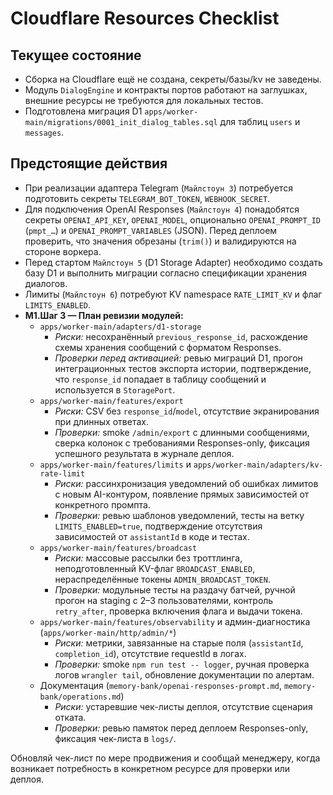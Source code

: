 # Cloudflare Resources Checklist

## Текущее состояние
- Сборка на Cloudflare ещё не создана, секреты/базы/kv не заведены.
- Модуль `DialogEngine` и контракты портов работают на заглушках, внешние ресурсы не требуются для локальных тестов.
- Подготовлена миграция D1 `apps/worker-main/migrations/0001_init_dialog_tables.sql` для таблиц `users` и `messages`.

## Предстоящие действия
- При реализации адаптера Telegram (`Майлстоун 3`) потребуется подготовить секреты `TELEGRAM_BOT_TOKEN`, `WEBHOOK_SECRET`.
- Для подключения OpenAI Responses (`Майлстоун 4`) понадобятся секреты `OPENAI_API_KEY`, `OPENAI_MODEL`, опционально `OPENAI_PROMPT_ID` (`pmpt_…`) и `OPENAI_PROMPT_VARIABLES` (JSON). Перед деплоем проверить, что значения обрезаны (`trim()`) и валидируются на стороне воркера.
- Перед стартом `Майлстоун 5` (D1 Storage Adapter) необходимо создать базу D1 и выполнить миграции согласно спецификации хранения диалогов.
- Лимиты (`Майлстоун 6`) потребуют KV namespace `RATE_LIMIT_KV` и флаг `LIMITS_ENABLED`.
- **М1.Шаг 3 — План ревизии модулей:**
  - `apps/worker-main/adapters/d1-storage`
    - *Риски:* несохранённый `previous_response_id`, расхождение схемы хранения сообщений с форматом Responses.
    - *Проверки перед активацией:* ревью миграций D1, прогон интеграционных тестов экспорта истории, подтверждение, что `response_id` попадает в таблицу сообщений и используется в `StoragePort`.
  - `apps/worker-main/features/export`
    - *Риски:* CSV без `response_id`/`model`, отсутствие экранирования при длинных ответах.
    - *Проверки:* smoke `/admin/export` с длинными сообщениями, сверка колонок с требованиями Responses-only, фиксация успешного результата в журнале деплоя.
  - `apps/worker-main/features/limits` и `apps/worker-main/adapters/kv-rate-limit`
    - *Риски:* рассинхронизация уведомлений об ошибках лимитов с новым AI-контуром, появление прямых зависимостей от конкретного промпта.
    - *Проверки:* ревью шаблонов уведомлений, тесты на ветку `LIMITS_ENABLED=true`, подтверждение отсутствия зависимостей от `assistantId` в коде и тестах.
  - `apps/worker-main/features/broadcast`
    - *Риски:* массовые рассылки без троттлинга, неподготовленный KV-флаг `BROADCAST_ENABLED`, нераспределённые токены `ADMIN_BROADCAST_TOKEN`.
    - *Проверки:* модульные тесты на раздачу батчей, ручной прогон на staging с 2–3 пользователями, контроль `retry_after`, проверка включения флага и выдачи токена.
  - `apps/worker-main/features/observability` и админ-диагностика (`apps/worker-main/http/admin/*`)
    - *Риски:* метрики, завязанные на старые поля (`assistantId`, `completion_id`), отсутствие requestId в логах.
    - *Проверки:* smoke `npm run test -- logger`, ручная проверка логов `wrangler tail`, обновление документации по алертам.
  - Документация (`memory-bank/openai-responses-prompt.md`, `memory-bank/operations.md`)
    - *Риски:* устаревшие чек-листы деплоя, отсутствие сценария отката.
    - *Проверки:* ревью памяток перед деплоем Responses-only, фиксация чек-листа в `logs/`.

Обновляй чек-лист по мере продвижения и сообщай менеджеру, когда возникает потребность в конкретном ресурсе для проверки или деплоя.
